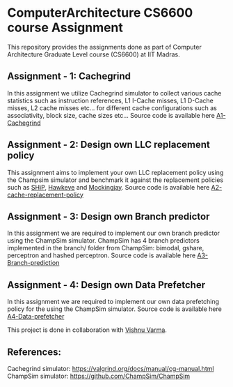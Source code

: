 # ComputerArchitecture CS6600 course Assignment
This repository provides the assignments done as part of Computer Architecture Graduate Level course (CS6600) at IIT Madras.

## Assignment - 1: Cachegrind
In this assignment we utilize Cachegrind simulator to collect various cache statistics such as instruction references, L1 I-Cache misses, L1 D-Cache misses, L2 cache misses etc... for different cache configurations such as associativity, block size, cache sizes etc...
Source code is available here [A1-Cachegrind](./A1-Cachegrind/)
## Assignment - 2: Design own LLC replacement policy
This assignment aims to implement your own LLC replacement policy using the Champsim simulator and benchmark it against the replacement policies such as [SHiP](https://mrmgroup.cs.princeton.edu/papers/MICRO11_SHiP_Wu_Final.pdf), [Hawkeye](https://www.cs.utexas.edu/~lin/papers/isca16.pdf) and [Mockingjay](https://www.cs.utexas.edu/~lin/papers/hpca22.pdf).
Source code is available here [A2-cache-replacement-policy](./A2-cache-replacement-policy/)

## Assignment - 3: Design own Branch predictor
In this assignment we are required to implement our own branch predictor using the ChampSim simulator. ChampSim has 4 branch predictors implemented in the branch/ folder from ChampSim: bimodal, gshare, perceptron and hashed perceptron.
Source code is available here [A3-Branch-prediction](./A3-Branch-prediction/)

## Assignment - 4: Design own Data Prefetcher
In this assignment we are required to implement our own data prefetching policy for the using the ChampSim simulator.
Source code is available here [A4-Data-prefetcher](./A4-Data-prefetcher/)

This project is done in collaboration with [Vishnu Varma](https://github.com/Vishnu2912).

## References:
Cachegrind simulator: https://valgrind.org/docs/manual/cg-manual.html
ChampSim simulator: https://github.com/ChampSim/ChampSim
